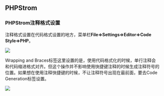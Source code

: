 ## PHPStrom

### PHPStrom注释格式设置

注释格式设置在代码格式设置的地方，菜单栏**File=>Settings=>Editor=>Code Style=>PHP**。

![](E:\GongZuoQu\ZhiShiKu\TuPian\FuWuDuan\PHP\PHPStrom02.png)

Wrapping and Braces标签这里设置的是，使用代码格式化的时候，单行注释会和代码缩进格式对齐。但这个操作并不影响使用快捷键注释的时候生成注释符号的位置。如果想在使用注释快捷键的时候，不让注释符号出现在最前面，要去Code Generation标签设置。

![](E:\GongZuoQu\ZhiShiKu\TuPian\FuWuDuan\PHP\PHPStrom04.png)
